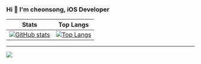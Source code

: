 ### Hi 🤘 I'm cheonsong, iOS Developer

| Stats | Top Langs |
| ------|:---------:|
| [![GitHub stats](https://github-readme-stats.vercel.app/api?username=cheonsong)](https://github.com/anuraghazra/github-readme-stats) | [![Top Langs](https://github-readme-stats.vercel.app/api/top-langs/?username=cheonsong&langs_count=3)](https://github.com/anuraghazra/github-readme-stats) |

---
<a href="https://www.instagram.com/pangssong/" target="_blank"><img src="https://img.shields.io/badge/Instagram-#E4405F?style=flat-square&logo=Instagram&logoColor=white"/></a>
